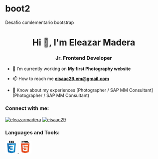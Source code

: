 # boot2
Desafio comlementario bootstrap
<h1 align="center">Hi 👋, I'm Eleazar Madera</h1>
<h3 align="center">Jr. Frontend Developer</h3>

- 🔭 I’m currently working on **My first Photography website**

- 📫 How to reach me **eisaac29.em@gmail.com**

- 📄 Know about my experiences [Photographer / SAP MM Consultant](Photographer / SAP MM Consultant)

<h3 align="left">Connect with me:</h3>
<p align="left">
<a href="https://linkedin.com/in/eleazarmadera" target="blank"><img align="center" src="https://raw.githubusercontent.com/rahuldkjain/github-profile-readme-generator/master/src/images/icons/Social/linked-in-alt.svg" alt="eleazarmadera" height="30" width="40" /></a>
<a href="https://instagram.com/eisaac29" target="blank"><img align="center" src="https://raw.githubusercontent.com/rahuldkjain/github-profile-readme-generator/master/src/images/icons/Social/instagram.svg" alt="eisaac29" height="30" width="40" /></a>
</p>

<h3 align="left">Languages and Tools:</h3>
<p align="left"> <a href="https://www.w3schools.com/css/" target="_blank" rel="noreferrer"> <img src="https://raw.githubusercontent.com/devicons/devicon/master/icons/css3/css3-original-wordmark.svg" alt="css3" width="40" height="40"/> </a> <a href="https://www.w3.org/html/" target="_blank" rel="noreferrer"> <img src="https://raw.githubusercontent.com/devicons/devicon/master/icons/html5/html5-original-wordmark.svg" alt="html5" width="40" height="40"/> </a> </p>
